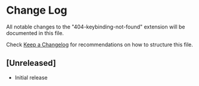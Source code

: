 # Change Log

All notable changes to the "404-keybinding-not-found" extension will be documented in this file.

Check [Keep a Changelog](http://keepachangelog.com/) for recommendations on how to structure this file.

## [Unreleased]

- Initial release